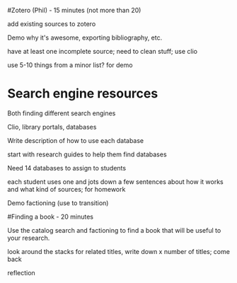 #Zotero (Phil) - 15 minutes (not more than 20)

add existing sources to zotero

Demo why it's awesome, exporting bibliography, etc.

have at least one incomplete source; need to clean stuff; use clio

use 5-10 things from a minor list? for demo

# Search engine resources 

Both finding different search engines

Clio, library portals, databases

Write description of how to use each database

start with research guides to help them find databases

Need 14 databases to assign to students

each student uses one and jots down a few sentences about how it works and what
kind of sources; for homework

Demo factioning (use to transition)

#Finding a book - 20 minutes

Use the catalog search and factioning to find a book that will be useful to
your research.

look around the stacks for related titles, write down x number of titles; come
back 

reflection

